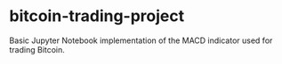 # bitcoin-trading-project
Basic Jupyter Notebook implementation of the MACD indicator used for trading Bitcoin.
